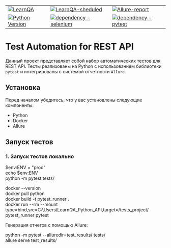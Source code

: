 <table>
<tr>
    <td><a href="https://github.com/Badx86/LearnQA_Python_API/actions/workflows/LearnQA.yml">
        <img alt="LearnQA" src="https://github.com/Badx86/LearnQA_Python_API/actions/workflows/LearnQA.yml/badge.svg">
    </a></td>  
    <td><a href="https://github.com/Badx86/LearnQA_Python_API/actions/workflows/LearnQA-schedule.yml">
        <img alt="LearnQA-sheduled" src="https://github.com/Badx86/LearnQA_Python_API/actions/workflows/LearnQA-schedule.yml/badge.svg">
    </a></td>  
    <td><a href="https://badx86.github.io/LearnQA_Python_API/">
        <img alt="Allure-report" src="https://img.shields.io/badge/Allure%20Report-deployed-green">
    </a></td>
</tr>
<tr>
    <td><a href="https://www.python.org/doc/versions/">
        <img alt="Python Version" src="https://img.shields.io/badge/python-3.11-blue">
    </a></td>
    <td><a href="https://pypi.org/project/selenium">
        <img alt="dependency - selenium" src="https://img.shields.io/badge/dependency-selenium-blue?logo=selenium&logoColor=white">
    </a></td>
    <td><a href="https://pypi.org/project/pytest">
        <img alt="dependency - pytest" src="https://img.shields.io/badge/dependency-pytest-blue?logo=pytest&logoColor=white">
    </a></td>
</tr>
</table>



# Test Automation for REST API

Данный проект представляет собой набор автоматических тестов для REST API. Тесты реализованы на Python с использованием библиотеки `pytest` и интегрированы с системой отчетности `Allure`.

## Установка

Перед началом убедитесь, что у вас установлены следующие компоненты:

- Python
- Docker
- Allure

## Запуск тестов

### 1. Запуск тестов локально

$env:ENV = "prod"  
echo $env:ENV  
python -m pytest tests/

docker --version  
docker pull python  
docker build -t pytest_runner .  
docker run --rm --mount type=bind,src=C:\\Users\\LearnQA_Python_API,target=/tests_project/ pytest_runner pytest

Генерация отчетов с помощью Allure:

python -m pytest --alluredir=test_results/ tests/  
allure serve test_results/
